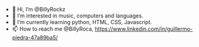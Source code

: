 - 👋 Hi, I’m @BillyRockz
- 👀 I’m interested in music, computers and languages.
- 🌱 I’m currently learning python, HTML, CSS, Javascript.
- 📫 How to reach me @BillyRoca, https://www.linkedin.com/in/guillermo-piedra-47a89ba5/

<!---
BillyRockz/BillyRockz is a ✨ special ✨ repository because its `README.md` (this file) appears on your GitHub profile.
You can click the Preview link to take a look at your changes.
--->
